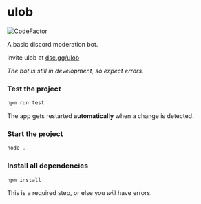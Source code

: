 # ulob
[![CodeFactor](https://www.codefactor.io/repository/github/korauo/ulob/badge)](https://www.codefactor.io/repository/github/korauo/ulob)


A basic discord moderation bot.

Invite ulob at [dsc.gg/ulob](https://dsc.gg/ulob)


*The bot is still in development, so expect errors.*


### Test the project
```js
npm run test
```
The app gets restarted **automatically** when a change is detected. <br>
 
### Start the project

 ```js
 node .
 ```
### Install all dependencies

 ```js
 npm install
 ```

This is a required step, or else you *will* have errors.

